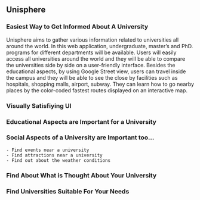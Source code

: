 ## Unisphere

### Easiest Way to Get Informed About A University
Unisphere aims to gather various information related to universities all around the world. In this web application, undergraduate, master’s and PhD. programs for different departments will be available. Users will easily access all universities around the world and they will be able to compare the universities side by side on a user-friendly interface. Besides the educational aspects, by using Google Street view, users can travel inside the campus and they will be able to see the close by facilities such as hospitals, shopping malls, airport, subway. They can learn how to go nearby places by the color-coded fastest routes displayed on an interactive map.

### Visually Satisfiying UI

### Educational Aspects are Important for a University

### Social Aspects of a University are Important too...
    - Find events near a university
    - Find attractions near a university
    - Find out about the weather conditions

### Find About What is Thought About Your University 

### Find Universities Suitable For Your Needs
